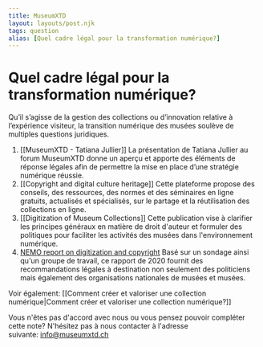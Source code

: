 ```yaml
---
title: MuseumXTD
layout: layouts/post.njk
tags: question
alias: [Quel cadre légal pour la transformation numérique?]
---
```

# **Quel cadre légal pour la transformation numérique?**
Qu’il s’agisse de la gestion des collections ou d’innovation relative à l’expérience visiteur, la transition numérique des musées soulève de multiples questions juridiques. 
  
1. [[MuseumXTD - Tatiana Jullier]]
   La présentation de Tatiana Jullier au forum MuseumXTD donne un aperçu et apporte des éléments de réponse légales afin de permettre la mise en place d’une stratégie numérique réussie.
2. [[Copyright and digital culture heritage]]
   Cette plateforme propose des conseils, des ressources, des normes et des séminaires en ligne gratuits, actualisés et spécialisés, sur le partage et la réutilisation des collections en ligne.
3. [[Digitization of Museum Collections]]
   Cette publication vise à clarifier les principes généraux en matière de droit d'auteur et formuler des politiques pour faciliter les activités des musées dans l'environnement numérique.
4. [NEMO report on digitization and copyright](https://www.ne-mo.org/news/article/nemo/nemo-report-on-digitisation-and-copyright-challenges-of-making-museum-collections-accessible-online.html)
   Basé sur un sondage ainsi qu'un groupe de travail, ce rapport de 2020 fournit des recommandations légales à destination non seulement des politiciens mais également des organisations nationales de musées et musées. 


Voir également: [[Comment créer et valoriser une collection numérique|Comment créer et valoriser une collection numérique?]]
 
Vous n'êtes pas d'accord avec nous ou vous pensez pouvoir compléter cette note? N'hésitez pas à nous contacter à l'adresse suivante: [info@museumxtd.ch](mailto:info@museumxtd.ch)